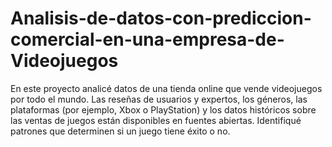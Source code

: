 # Analisis-de-datos-con-prediccion-comercial-en-una-empresa-de-Videojuegos
En este proyecto analicé datos de una tienda online que vende videojuegos por todo el mundo. Las reseñas de usuarios y expertos, los géneros, las plataformas (por ejemplo, Xbox o PlayStation) y los datos históricos sobre las ventas de juegos están disponibles en fuentes abiertas. Identifiqué patrones que determinen si un juego tiene éxito o no. 
